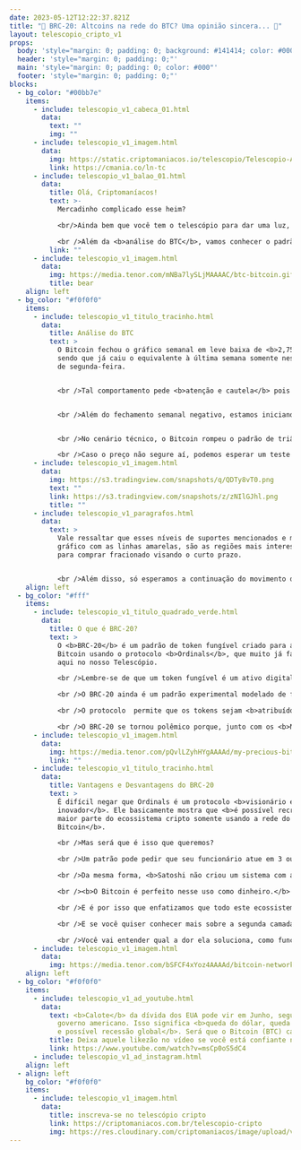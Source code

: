 ```yaml
---
date: 2023-05-12T12:22:37.821Z
title: "🤔 BRC-20: Altcoins na rede do BTC? Uma opinião sincera... 👀"
layout: telescopio_cripto_v1
props:
  body: 'style="margin: 0; padding: 0; background: #141414; color: #000"'
  header: 'style="margin: 0; padding: 0;"'
  main: 'style="margin: 0; padding: 0; color: #000"'
  footer: 'style="margin: 0; padding: 0;"'
blocks:
  - bg_color: "#00bb7e"
    items:
      - include: telescopio_v1_cabeca_01.html
        data:
          text: ""
          img: ""
      - include: telescopio_v1_imagem.html
        data:
          img: https://static.criptomaniacos.io/telescopio/Telescopio-Anuncio.png
          link: https://cmania.co/ln-tc
      - include: telescopio_v1_balao_01.html
        data:
          title: Olá, Criptomaníacos!
          text: >-
            Mercadinho complicado esse heim?

            <br/>Ainda bem que você tem o telescópio para dar uma luz, né?

            <br />Além da <b>análise do BTC</b>, vamos conhecer o padrão <b>BRC-20</b>, que é um dos causadores do aumento de taxas e da lentidão da rede do nosso precioso Bitcoin.
          link: ""
      - include: telescopio_v1_imagem.html
        data:
          img: https://media.tenor.com/mNBa7lySLjMAAAAC/btc-bitcoin.gif
          title: bear
    align: left
  - bg_color: "#f0f0f0"
    items:
      - include: telescopio_v1_titulo_tracinho.html
        data:
          title: Análise do BTC
          text: >
            O Bitcoin fechou o gráfico semanal em leve baixa de <b>2,75%</b>,
            sendo que já caiu o equivalente à última semana somente nesta manhã
            de segunda-feira. 


            <br />Tal comportamento pede <b>atenção e cautela</b> pois essa pode ser mais uma semana de uma <b>correção</b> que pode se intensificar.  


            <br />Além do fechamento semanal negativo, estamos iniciando uma <b>semana desafiadora no cenário macroeconômico</b>. Esses são dias menos voláteis que a semana anterior, mas as cotações podem sofrer, principalmente na quarta-feira, quando vai acontecer a divulgação da <b>inflação </b>dos Estados Unidos.


            <br />No cenário técnico, o Bitcoin rompeu o padrão de triângulo simétrico para baixo e agora aponta a direção rumo ao <b>27k</b>, que pode ser testado a qualquer momento e vai ser a região mais importante da semana. 

            <br />Caso o preço não segure aí, podemos esperar um teste na média de 100p no gráfico diário, atualmente na casa dos <b>$26.100</b>. 
      - include: telescopio_v1_imagem.html
        data:
          img: https://s3.tradingview.com/snapshots/q/QDTy8vT0.png
          text: ""
          link: https://s3.tradingview.com/snapshots/z/zNIlGJhl.png
          title: ""
      - include: telescopio_v1_paragrafos.html
        data:
          text: >
            Vale ressaltar que esses níveis de suportes mencionados e marcado no
            gráfico com as linhas amarelas, são as regiões mais interessantes
            para comprar fracionado visando o curto prazo. 


            <br />Além disso, só esperamos a continuação do movimento de alta, com o Bitcoin conseguindo superar novamente as linhas vermelhas entre  <b>$28.600 e $29.000</b>.
    align: left
  - bg_color: "#fff"
    items:
      - include: telescopio_v1_titulo_quadrado_verde.html
        data:
          title: O que é BRC-20?
          text: >
            O <b>BRC-20</b> é um padrão de token fungível criado para a rede
            Bitcoin usando o protocolo <b>Ordinals</b>, que muito já falamos
            aqui no nosso Telescópio.

            <br />Lembre-se de que um token fungível é um ativo digital que <b>pode ser trocado por outro ativo digital idêntico</b>. Então aqui a gente não está mais falando de criar coleções e itens de arte na rede, mas sim criar e transacionar <b>altcoins dentro da blockchain do BTC</b>.

            <br />O BRC-20 ainda é um padrão experimental modelado de forma que lembra o padrão <b>ERC-20 do Ethereum</b>, mas é mais simples e nem precisa de um contrato inteligente complexo como altcoins de outras redes.

            <br />O protocolo  permite que os tokens sejam <b>atribuídos a satoshis</b> e depois negociados ou trocados com outros, assim como com outros tokens.

            <br />O BRC-20 se tornou polêmico porque, junto com os <b>NFTs</b> que também são criados com o Ordinals, tem sido o principal <b>causador do aumento do preço das taxas da rede e a longa fila de espera</b> para se concluir transações. 
      - include: telescopio_v1_imagem.html
        data:
          img: https://media.tenor.com/pQvlLZyhHYgAAAAd/my-precious-bitcoin.gif
          link: ""
      - include: telescopio_v1_titulo_tracinho.html
        data:
          title: Vantagens e Desvantagens do BRC-20
          text: >
            É difícil negar que Ordinals é um protocolo <b>visionário e
            inovador</b>. Ele basicamente mostra que <b>é possível recriar a
            maior parte do ecossistema cripto somente usando a rede do
            Bitcoin</b>.

            <br />Mas será que é isso que queremos?

            <br />Um patrão pode pedir que seu funcionário atue em 3 ou 4 funções diferentes, mas será que ele vai ter o mesmo rendimento do que se ele estivesse<b> focado apenas em sua função principal</b>? <br />E se pedirmos então o mesmo trabalhador para fazer tarefas que ele não teve formação nem tem interesse?

            <br />Da mesma forma, <b>Satoshi não criou um sistema com a intenção de abrigar todas as ideias e evoluções tecnológicas</b> atuais e futuras… ele só queria uma forma de dinheiro que funcionasse bem sem a dependência de intermediários ou controle de governos.

            <br /><b>O Bitcoin é perfeito nesse uso como dinheiro.</b>

            <br />E é por isso que enfatizamos que todo este ecossistema criado em torno do Bitcoin é <b>positivo</b>, mas que deve usar <b>redes paralelas</b> para isso, o que chamamos de <b>segundas camadas</b>.

            <br />E se você quiser conhecer mais sobre a segunda camada mais popular do Bitcoin, o time de Research da Criptomaníacos criou um relatório espetacular sobre a <b>Lightning Network</b>.

            <br />Você vai entender qual a dor ela soluciona, como funciona e conhecer aplicações reais! Para ler é <a href="https://cmania.co/ln-tc" target="_blank">só clicar aqui no link.</a>
      - include: telescopio_v1_imagem.html
        data:
          img: https://media.tenor.com/bSFCF4xYoz4AAAAd/bitcoin-network.gif
    align: left
  - bg_color: "#f0f0f0"
    items:
      - include: telescopio_v1_ad_youtube.html
        data:
          text: <b>Calote</b> da dívida dos EUA pode vir em Junho, segundo o próprio
            governo americano. Isso significa <b>queda do dólar, queda das ações
            e possível recessão global</b>. Será que o Bitcoin (BTC) cai junto?
          title: Deixa aquele likezão no vídeo se você está confiante no BTC!
          link: https://www.youtube.com/watch?v=msCp0oS5dC4
      - include: telescopio_v1_ad_instagram.html
    align: left
  - align: left
    bg_color: "#f0f0f0"
    items:
      - include: telescopio_v1_imagem.html
        data:
          title: inscreva-se no telescópio cripto
          link: https://criptomaniacos.com.br/telescopio-cripto
          img: https://res.cloudinary.com/criptomaniacos/image/upload/v1662133224/telescopio/inscreva-se-telescopio.png
---
```

